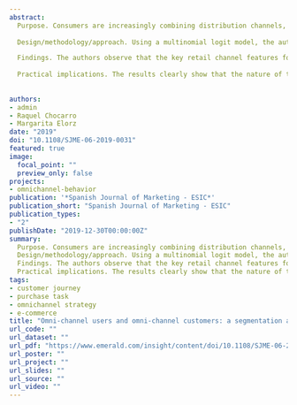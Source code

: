 ```yaml
---
abstract: 
  Purpose. Consumers are increasingly combining distribution channels, thus displaying so-called omni-channel behavior, both to complete a given purchase and between purchases. The authors make a distinction between omni-channel customers, who make use of distribution services in both channels and omni-channel users, who make partial use of the distribution services of one channel to support purchases in another. This paper aims to identify the omni-channel behavior among the customers of a global fast fashion retailer dealing in a wide range of apparel and clothing accessories.
  
  Design/methodology/approach. Using a multinomial logit model, the authors perform a customer segmentation based on observed omni-channel behavior, considering the explanatory roles of demographics, distribution service features and customer service policies across the different retail channels.

  Findings. The authors observe that the key retail channel features for explaining omni-channel customer behavior are product accessibility, both in store and online; the assurance that goods purchased online will satisfy the customer’s needs and expectations; and the option to return goods found unsatisfactory.
  
  Practical implications. The results clearly show that the nature of the visits and purchases made by customers is determined by various components of the companýs customer service policy, which can, therefore, be used to guide the retailer’s segmentation strategy.
  
  
authors:
- admin
- Raquel Chocarro
- Margarita Elorz
date: "2019"
doi: "10.1108/SJME-06-2019-0031"
featured: true
image:
  focal_point: ""
  preview_only: false
projects:
- omnichannel-behavior
publication: '*Spanish Journal of Marketing - ESIC*'
publication_short: "Spanish Journal of Marketing - ESIC"
publication_types:
- "2"
publishDate: "2019-12-30T00:00:00Z"
summary: 
  Purpose. Consumers are increasingly combining distribution channels, thus displaying so-called omni-channel behavior, both to complete a given purchase and between purchases. The authors make a distinction between omni-channel customers, who make use of distribution services in both channels and omni-channel users, who make partial use of the distribution services of one channel to support purchases in another. This paper aims to identify the omni-channel behavior among the customers of a global fast fashion retailer dealing in a wide range of apparel and clothing accessories.
  Design/methodology/approach. Using a multinomial logit model, the authors perform a customer segmentation based on observed omni-channel behavior, considering the explanatory roles of demographics, distribution service features and customer service policies across the different retail channels.
  Findings. The authors observe that the key retail channel features for explaining omni-channel customer behavior are product accessibility, both in store and online; the assurance that goods purchased online will satisfy the customer’s needs and expectations; and the option to return goods found unsatisfactory.
  Practical implications. The results clearly show that the nature of the visits and purchases made by customers is determined by various components of the companýs customer service policy, which can, therefore, be used to guide the retailer’s segmentation strategy.
tags:
- customer journey
- purchase task
- omnichannel strategy
- e-commerce
title: "Omni-channel users and omni-channel customers: a segmentation analysis using distribution services"
url_code: ""
url_dataset: ""
url_pdf: "https://www.emerald.com/insight/content/doi/10.1108/SJME-06-2019-0031/full/pdf?title=omni-channel-users-and-omni-channel-customers-a-segmentation-analysis-using-distribution-service"
url_poster: ""
url_project: ""
url_slides: ""
url_source: ""
url_video: ""
---
```




